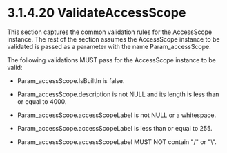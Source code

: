 <html dir="LTR" xmlns:mshelp="http://msdn.microsoft.com/mshelp" xmlns:ddue="http://ddue.schemas.microsoft.com/authoring/2003/5" xmlns:xlink="http://www.w3.org/1999/xlink" xmlns:tool="http://www.microsoft.com/tooltip">
 <body>
 <div id="header">
 <h1 class="heading">3.1.4.20 ValidateAccessScope</h1>
 </div>
 <div id="mainSection">
 <div id="mainBody">
 <div id="allHistory" class="saveHistory"></div>
 <div id="sectionSection0" class="section" name="collapseableSection">
 

<p>This section captures the common validation rules for the
AccessScope instance. The rest of the section assumes the AccessScope instance
to be validated is passed as a parameter with the name Param_accessScope.</p>

<p>The following validations MUST pass for the AccessScope
instance to be valid:</p>

<ul><li><p><span><span> 
</span></span>Param_accessScope.IsBuiltIn is false.</p>

</li><li><p><span><span> 
</span></span>Param_accessScope.description is not NULL and its length is less
than or equal to 4000.</p>

</li><li><p><span><span> 
</span></span>Param_accessScope.accessScopeLabel is not NULL or a whitespace. </p>

</li><li><p><span><span> 
</span></span>Param_accessScope.accessScopeLabel is less than or equal to 255. </p>

</li><li><p><span><span> 
</span></span>Param_accessScope.accessScopeLabel MUST NOT contain &quot;/&quot;
or &quot;\&quot;.</p>

</li></ul>
 </div>
 </div>
 </div>
 </body>
</html>